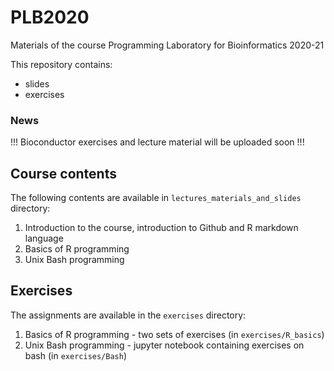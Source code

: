 # PLB2020

Materials of the course Programming Laboratory for Bioinformatics 2020-21

This repository contains:
- slides 
- exercises

### News
!!! Bioconductor exercises and lecture material will be uploaded soon !!!

## Course contents
The following contents are available in ```lectures_materials_and_slides``` directory:
1. Introduction to the course, introduction to Github and R markdown language
2. Basics of R programming
3. Unix Bash programming

## Exercises
The assignments are available in the ```exercises``` directory:
1. Basics of R programming - two sets of exercises (in ```exercises/R_basics```)
2. Unix Bash programming - jupyter notebook containing exercises on bash (in ```exercises/Bash```)
